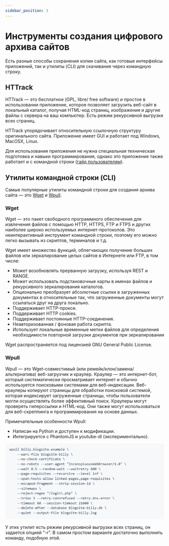 ```yaml
---
sidebar_position: 3
---
```


# Инструменты создания цифрового архива сайтов

Есть разные способы сохранения копии сайта, как готовые интерфейсы приложений, так и утилиты (CLI) для скачивания через командную строку.


## HTTrack

HTTrack — это бесплатное (GPL, libre/ free software) и простое в использовании приложение, которое позволяет загрузить веб-сайт в локальный каталог, получая HTML-код страниц, изображения и другие файлы с сервера на ваш компьютер. Есть режим рекурсивной выгрузки всех страниц.

HTTrack упорядочивает относительную ссылочную структуру оригинального сайта. Приложение имеет GUI и работает под Windows, MacOSX, Linux.

Для использования приложения не нужна специальная техническая подготовка и навыки программирования, однако это приложение также работает и с командной строки ([гайд пользователям](http://www.httrack.com/html/fcguide.html)).

## Утилиты командной строки (CLI)

Самые популярные утилиты командной строки для создания архива сайта — это [Wget](https://www.gnu.org/software/wget/) и [Wpull](https://github.com/ArchiveTeam/wpull).


### Wget

Wget — это пакет свободного программного обеспечения для извлечения файлов с помощью HTTP, HTTPS, FTP и FTPS и других наиболее широко используемых интернет-протоколов. Это неинтерактивный инструмент командной строки, поэтому его можно легко вызывать из скриптов, терминалов и т.д.

Wget имеет множество функций, облегчающих получение больших файлов или зеркалирование целых сайтов в Интернете или FTP, в том числе:

- Может возобновлять прерванную загрузку, используя REST и RANGE.
- Может использовать подстановочные карты в именах файлов и рекурсивного зеркалирования каталогов.
- Опционально преобразует абсолютные ссылки в загруженных документах в относительные так, что загруженные документы могут ссылаться друг на друга локально.
- Поддерживает HTTP-прокси.
- Поддерживает HTTP cookies.
- Поддерживает постоянные HTTP-соединения.
- Неавторизованная / фоновая работа скрипта.
- Использует локальные временные метки файлов для определения необходимости повторной загрузки документов при зеркалировании

Wget распространяется под лицензией GNU General Public License.


### Wpull

Wpull — это Wget-совместимый (или ремейк/клон/замена/альтернатива) веб-загрузчик и краулер.
Краулер — это интернет-бот, который систематически просматривает интернет и обычно используется поисковыми системами для веб-индексации.
Веб-краулеры копируют страницы для обработки поисковой системой, которая индексирует загруженные страницы, чтобы пользователи могли осуществлять более эффективный поиск. Краулеры могут проверять гиперссылки и HTML-код. Они также могут использоваться для веб-скреппинга и программирования на основе данных.

Примечательные особенности Wpull:

- Написан на Python и доступен к модификации.
- Интегрируется с PhantomJS и youtube-dl (экспериментально).

![Commands Wpull](/images/image7.png)​

У этих утилит есть режим рекурсивной выгрузки всех страниц, он задается опцией “-r”.
В самом простом варианте достаточно выполнить команду, подобную этой.
